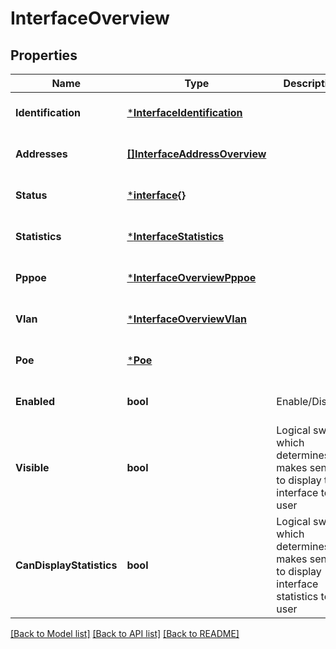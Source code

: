 # InterfaceOverview

## Properties
Name | Type | Description | Notes
------------ | ------------- | ------------- | -------------
**Identification** | [***InterfaceIdentification**](InterfaceIdentification.md) |  | [optional] [default to null]
**Addresses** | [**[]InterfaceAddressOverview**](InterfaceAddressOverview.md) |  | [optional] [default to null]
**Status** | [***interface{}**](interface{}.md) |  | [optional] [default to null]
**Statistics** | [***InterfaceStatistics**](InterfaceStatistics.md) |  | [optional] [default to null]
**Pppoe** | [***InterfaceOverviewPppoe**](InterfaceOverview_pppoe.md) |  | [optional] [default to null]
**Vlan** | [***InterfaceOverviewVlan**](InterfaceOverview_vlan.md) |  | [optional] [default to null]
**Poe** | [***Poe**](POE.md) |  | [optional] [default to null]
**Enabled** | **bool** | Enable/Disable | [optional] [default to null]
**Visible** | **bool** | Logical switch which determines if it makes sense to display the interface to user | [optional] [default to null]
**CanDisplayStatistics** | **bool** | Logical switch which determines if it makes sense to display interface statistics to user | [optional] [default to null]

[[Back to Model list]](../README.md#documentation-for-models) [[Back to API list]](../README.md#documentation-for-api-endpoints) [[Back to README]](../README.md)


